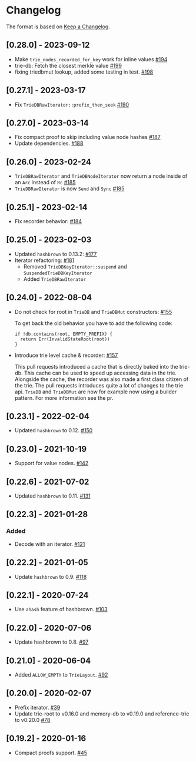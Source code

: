 # Changelog

The format is based on [Keep a Changelog].

[Keep a Changelog]: http://keepachangelog.com/en/1.0.0/

## [0.28.0] - 2023-09-12
- Make `trie_nodes_recorded_for_key` work for inline values [#194](https://github.com/paritytech/trie/pull/194)
- trie-db: Fetch the closest merkle value [#199](https://github.com/paritytech/trie/pull/199)
- fixing triedbmut lookup, added some testing in test. [#198](https://github.com/paritytech/trie/pull/198)

## [0.27.1] - 2023-03-17
- Fix `TrieDBRawIterator::prefix_then_seek` [#190](https://github.com/paritytech/trie/pull/190)

## [0.27.0] - 2023-03-14
- Fix compact proof to skip including value node hashes [#187](https://github.com/paritytech/trie/pull/187)
- Update dependencies. [#188](https://github.com/paritytech/trie/pull/188)

## [0.26.0] - 2023-02-24
- `TrieDBRawIterator` and `TrieDBNodeIterator` now return a node inside of an `Arc` instead of `Rc` [#185](https://github.com/paritytech/trie/pull/185)
- `TrieDBRawIterator` is now `Send` and `Sync` [#185](https://github.com/paritytech/trie/pull/185)

## [0.25.1] - 2023-02-14
- Fix recorder behavior: [#184](https://github.com/paritytech/trie/pull/184)

## [0.25.0] - 2023-02-03
- Updated `hashbrown` to 0.13.2: [#177](https://github.com/paritytech/trie/pull/177)
- Iterator refactoring: [#181](https://github.com/paritytech/trie/pull/181)
  - Removed `TrieDBKeyIterator::suspend` and `SuspendedTrieDBKeyIterator`
  - Added `TrieDBRawIterator`

## [0.24.0] - 2022-08-04
- Do not check for root in `TrieDB` and `TrieDBMut` constructors: [#155](https://github.com/paritytech/trie/pull/155)

  To get back the old behavior you have to add the following code:
  ```
  if !db.contains(root, EMPTY_PREFIX) {
    return Err(InvalidStateRoot(root))
  }
  ```
- Introduce trie level cache & recorder: [#157](https://github.com/paritytech/trie/pull/157)

  This pull requests introduced a cache that is directly baked into the trie-db. This
  cache can be used to speed up accessing data in the trie. Alongside the cache, the recorder
  was also made a first class citizen of the trie. The pull requests introduces quite a lot of changes
  to the trie api. `TrieDB` and `TrieDBMut` are now for example now using a builder pattern. For more information
  see the pr.

## [0.23.1] - 2022-02-04
- Updated `hashbrown` to 0.12. [#150](https://github.com/paritytech/trie/pull/150)

## [0.23.0] - 2021-10-19
- Support for value nodes. [#142](https://github.com/paritytech/trie/pull/142)

## [0.22.6] - 2021-07-02
- Updated `hashbrown` to 0.11. [#131](https://github.com/paritytech/trie/pull/131)

## [0.22.3] - 2021-01-28
### Added
- Decode with an iterator. [#121](https://github.com/paritytech/trie/pull/121)

## [0.22.2] - 2021-01-05
- Update `hashbrown` to 0.9. [#118](https://github.com/paritytech/trie/pull/118)

## [0.22.1] - 2020-07-24
- Use `ahash` feature of hashbrown. [#103](https://github.com/paritytech/trie/pull/103)

## [0.22.0] - 2020-07-06
- Update hashbrown to 0.8. [#97](https://github.com/paritytech/trie/pull/97)

## [0.21.0] - 2020-06-04
- Added `ALLOW_EMPTY` to `TrieLayout`. [#92](https://github.com/paritytech/trie/pull/92)

## [0.20.0] - 2020-02-07
- Prefix iterator. [#39](https://github.com/paritytech/trie/pull/39)
- Update trie-root to v0.16.0 and memory-db to v0.19.0 and reference-trie to v0.20.0 [#78](https://github.com/paritytech/trie/pull/78)

## [0.19.2] - 2020-01-16
- Compact proofs support. [#45](https://github.com/paritytech/trie/pull/45)
